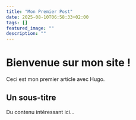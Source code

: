 ```yaml
---
title: "Mon Premier Post"
date: 2025-08-10T06:58:33+02:00
tags: []
featured_image: ""
description: ""
---
```


# Bienvenue sur mon site !

Ceci est mon premier article avec Hugo.

## Un sous-titre

Du contenu intéressant ici...
